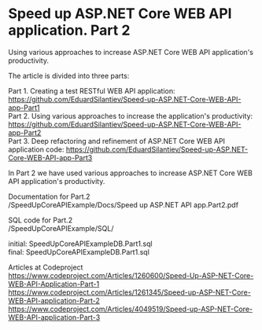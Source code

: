 # Speed up ASP.NET Core WEB API application. Part 2
Using various approaches to increase ASP.NET Core WEB API application's productivity.

The article is divided into three parts:

Part 1. Creating a test RESTful WEB API application: https://github.com/EduardSilantiev/Speed-up-ASP.NET-Core-WEB-API-app-Part1</br>
Part 2. Using various approaches to increase the application's productivity: https://github.com/EduardSilantiev/Speed-up-ASP.NET-Core-WEB-API-app-Part2</br>
Part 3. Deep refactoring and refinement of ASP.NET Core WEB API application code: https://github.com/EduardSilantiev/Speed-up-ASP.NET-Core-WEB-API-app-Part3

In Part 2 we have used various approaches to increase ASP.NET Core WEB API application's productivity.

Documentation for Part.2</br>
/SpeedUpCoreAPIExample/Docs/Speed up ASP.NET API app.Part2.pdf

SQL code for Part.2</br>
/SpeedUpCoreAPIExample/SQL/
 
initial: SpeedUpCoreAPIExampleDB.Part1.sql</br>
final: SpeedUpCoreAPIExampleDB.Part1.sql

Articles at Codeproject</br>
https://www.codeproject.com/Articles/1260600/Speed-Up-ASP-NET-Core-WEB-API-Application-Part-1</br>
https://www.codeproject.com/Articles/1261345/Speed-up-ASP-NET-Core-WEB-API-application-Part-2</br>
https://www.codeproject.com/Articles/4049519/Speed-up-ASP-NET-Core-WEB-API-application-Part-3
